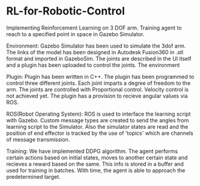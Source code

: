 # RL-for-Robotic-Control
Implementing Reinforcement Learning on 3 DOF arm. Training agent to reach to a specified point in space in Gazebo Simulator.

Environment:
Gazebo Simulator has been used to simulate the 3dof arm. The links of the model has been designed in Autodesk Fusion360 in .stl format and imported in GazeboSim. The joints are described in the UI itself and a plugin has been uploaded to control the joints. The environment

Plugin:
Plugin has been written in C++. The plugin has been programmed to control three different joints. Each joint imparts a degree of freedom to the arm. The joints are controlled with Proportional control. Velocity control is not achieved yet. The plugin has a provision to recieve angular values via ROS.

ROS(Robot Operating System):
ROS is used to interface the learning script with Gazebo. Custom message types are created to send the angles from learning script to the Simulator. Also the simulator states are read and the position of end effector is tracked by the use of 'topics' which are channels of message transmission.

Training:
We have implemented DDPG algorithm. The agent performs certain actions based on initial states, moves to another certain state and recieves a reward based on the same. This info is stored in a buffer and used for training in batches. With time, the agent is able to approach the predetermined target.

